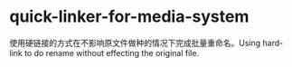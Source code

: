 # quick-linker-for-media-system
使用硬链接的方式在不影响原文件做种的情况下完成批量重命名。Using hard-link to do rename without effecting the original file.
